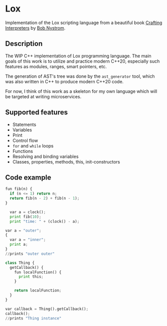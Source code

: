 # Lox

Implementation of the Lox scripting language from a beautiful book [Crafting Interpreters](http://www.craftinginterpreters.com/) by [Bob Nystrom](https://github.com/munificent).

## Description
The WIP C++ implementation of Lox programming language. The main goals of this work is to utilize and practiсe modern C++20, especially such features as modules, ranges, smart pointers, etc.  

The generation of AST's tree was done by the `ast_generator` tool, which was also written in C++ to produce modern C++20 code.

For now, I think of this work as a skeleton for my own language which will be targeted at writing microservices.

## Supported features
* Statements
* Variables
* Print
* Control flow
* `for` and `while` loops
* Functions
* Resolving and binding variables
* Classes, properties, methods, this, init-constructors

## Code example
```python
fun fib(n) {
  if (n <= 1) return n;
  return fib(n - 2) + fib(n - 1);
}

  var a = clock();
  print fib(10);
  print "time: " + (clock() - a);
```

```python
var a = "outer";
{
  var a = "inner";
  print a;
}
//prints "outer outer"
```

```python
class Thing {
  getCallback() {
    fun localFunction() {
      print this;
    }

    return localFunction;
  }
}

var callback = Thing().getCallback();
callback();
//prints "Thing instance"
```